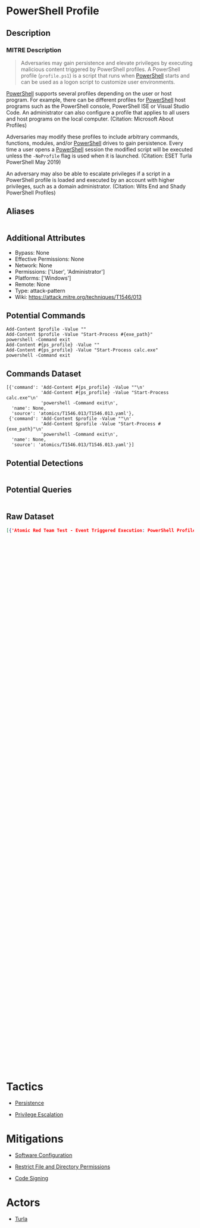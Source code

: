 
# PowerShell Profile

## Description

### MITRE Description

> Adversaries may gain persistence and elevate privileges by executing malicious content triggered by PowerShell profiles. A PowerShell profile  (<code>profile.ps1</code>) is a script that runs when [PowerShell](https://attack.mitre.org/techniques/T1059/001) starts and can be used as a logon script to customize user environments.

[PowerShell](https://attack.mitre.org/techniques/T1059/001) supports several profiles depending on the user or host program. For example, there can be different profiles for [PowerShell](https://attack.mitre.org/techniques/T1059/001) host programs such as the PowerShell console, PowerShell ISE or Visual Studio Code. An administrator can also configure a profile that applies to all users and host programs on the local computer. (Citation: Microsoft About Profiles) 

Adversaries may modify these profiles to include arbitrary commands, functions, modules, and/or [PowerShell](https://attack.mitre.org/techniques/T1059/001) drives to gain persistence. Every time a user opens a [PowerShell](https://attack.mitre.org/techniques/T1059/001) session the modified script will be executed unless the <code>-NoProfile</code> flag is used when it is launched. (Citation: ESET Turla PowerShell May 2019) 

An adversary may also be able to escalate privileges if a script in a PowerShell profile is loaded and executed by an account with higher privileges, such as a domain administrator. (Citation: Wits End and Shady PowerShell Profiles)

## Aliases

```

```

## Additional Attributes

* Bypass: None
* Effective Permissions: None
* Network: None
* Permissions: ['User', 'Administrator']
* Platforms: ['Windows']
* Remote: None
* Type: attack-pattern
* Wiki: https://attack.mitre.org/techniques/T1546/013

## Potential Commands

```
Add-Content $profile -Value ""
Add-Content $profile -Value "Start-Process #{exe_path}"
powershell -Command exit
Add-Content #{ps_profile} -Value ""
Add-Content #{ps_profile} -Value "Start-Process calc.exe"
powershell -Command exit
```

## Commands Dataset

```
[{'command': 'Add-Content #{ps_profile} -Value ""\n'
             'Add-Content #{ps_profile} -Value "Start-Process calc.exe"\n'
             'powershell -Command exit\n',
  'name': None,
  'source': 'atomics/T1546.013/T1546.013.yaml'},
 {'command': 'Add-Content $profile -Value ""\n'
             'Add-Content $profile -Value "Start-Process #{exe_path}"\n'
             'powershell -Command exit\n',
  'name': None,
  'source': 'atomics/T1546.013/T1546.013.yaml'}]
```

## Potential Detections

```json

```

## Potential Queries

```json

```

## Raw Dataset

```json
[{'Atomic Red Team Test - Event Triggered Execution: PowerShell Profile': {'atomic_tests': [{'auto_generated_guid': '090e5aa5-32b6-473b-a49b-21e843a56896',
                                                                                             'dependencies': [{'description': 'Ensure '
                                                                                                                              'a '
                                                                                                                              'powershell '
                                                                                                                              'profile '
                                                                                                                              'exists '
                                                                                                                              'for '
                                                                                                                              'the '
                                                                                                                              'current '
                                                                                                                              'user\n',
                                                                                                               'get_prereq_command': 'New-Item '
                                                                                                                                     '-Path '
                                                                                                                                     '#{ps_profile} '
                                                                                                                                     '-Type '
                                                                                                                                     'File '
                                                                                                                                     '-Force\n',
                                                                                                               'prereq_command': 'if '
                                                                                                                                 '(Test-Path '
                                                                                                                                 '#{ps_profile}) '
                                                                                                                                 '{exit '
                                                                                                                                 '0} '
                                                                                                                                 'else '
                                                                                                                                 '{exit '
                                                                                                                                 '1}\n'}],
                                                                                             'dependency_executor_name': 'powershell',
                                                                                             'description': 'Appends '
                                                                                                            'a '
                                                                                                            'start '
                                                                                                            'process '
                                                                                                            'cmdlet '
                                                                                                            'to '
                                                                                                            'the '
                                                                                                            'current '
                                                                                                            "user's "
                                                                                                            'powershell '
                                                                                                            'profile '
                                                                                                            'pofile '
                                                                                                            'that '
                                                                                                            'points '
                                                                                                            'to '
                                                                                                            'a '
                                                                                                            'malicious '
                                                                                                            'executable. '
                                                                                                            'Upon '
                                                                                                            'execution, '
                                                                                                            'calc.exe '
                                                                                                            'will '
                                                                                                            'be '
                                                                                                            'launched.\n',
                                                                                             'executor': {'cleanup_command': '$oldprofile '
                                                                                                                             '= '
                                                                                                                             'cat '
                                                                                                                             '$profile '
                                                                                                                             '| '
                                                                                                                             'Select-Object '
                                                                                                                             '-skiplast '
                                                                                                                             '1\n'
                                                                                                                             'Set-Content '
                                                                                                                             '$profile '
                                                                                                                             '-Value '
                                                                                                                             '$oldprofile\n',
                                                                                                          'command': 'Add-Content '
                                                                                                                     '#{ps_profile} '
                                                                                                                     '-Value '
                                                                                                                     '""\n'
                                                                                                                     'Add-Content '
                                                                                                                     '#{ps_profile} '
                                                                                                                     '-Value '
                                                                                                                     '"Start-Process '
                                                                                                                     '#{exe_path}"\n'
                                                                                                                     'powershell '
                                                                                                                     '-Command '
                                                                                                                     'exit\n',
                                                                                                          'name': 'powershell'},
                                                                                             'input_arguments': {'exe_path': {'default': 'calc.exe',
                                                                                                                              'description': 'Path '
                                                                                                                                             'the '
                                                                                                                                             'malicious '
                                                                                                                                             'executable',
                                                                                                                              'type': 'Path'},
                                                                                                                 'ps_profile': {'default': '$profile',
                                                                                                                                'description': 'Powershell '
                                                                                                                                               'profile '
                                                                                                                                               'to '
                                                                                                                                               'use',
                                                                                                                                'type': 'String'}},
                                                                                             'name': 'Append '
                                                                                                     'malicious '
                                                                                                     'start-process '
                                                                                                     'cmdlet',
                                                                                             'supported_platforms': ['windows']}],
                                                                           'attack_technique': 'T1546.013',
                                                                           'display_name': 'Event '
                                                                                           'Triggered '
                                                                                           'Execution: '
                                                                                           'PowerShell '
                                                                                           'Profile'}}]
```

# Tactics


* [Persistence](../tactics/Persistence.md)

* [Privilege Escalation](../tactics/Privilege-Escalation.md)
    

# Mitigations


* [Software Configuration](../mitigations/Software-Configuration.md)

* [Restrict File and Directory Permissions](../mitigations/Restrict-File-and-Directory-Permissions.md)
    
* [Code Signing](../mitigations/Code-Signing.md)
    

# Actors


* [Turla](../actors/Turla.md)

